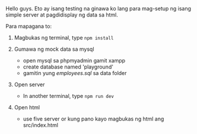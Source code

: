 Hello guys. Eto ay isang testing na ginawa ko lang para mag-setup ng isang simple server at pagdidisplay ng data sa html.

Para mapagana to:

1. Magbukas ng terminal, type ` npm install `

2. Gumawa ng mock data sa mysql
    - open mysql sa phpmyadmin gamit xampp
    - create database named 'playground'
    - gamitin yung *employees.sql* sa data folder

3. Open server
    - In another terminal, type ` npm run dev `

4. Open html
    - use five server or kung pano kayo magbukas ng html ang src/index.html